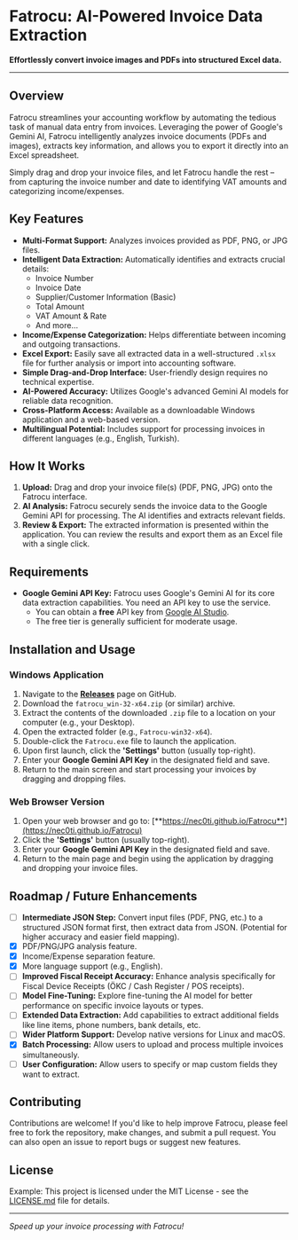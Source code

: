 # Fatrocu: AI-Powered Invoice Data Extraction

**Effortlessly convert invoice images and PDFs into structured Excel data.**

---

## Overview

Fatrocu streamlines your accounting workflow by automating the tedious task of manual data entry from invoices. Leveraging the power of Google's Gemini AI, Fatrocu intelligently analyzes invoice documents (PDFs and images), extracts key information, and allows you to export it directly into an Excel spreadsheet.

Simply drag and drop your invoice files, and let Fatrocu handle the rest – from capturing the invoice number and date to identifying VAT amounts and categorizing income/expenses.

## Key Features

*   **Multi-Format Support:** Analyzes invoices provided as PDF, PNG, or JPG files.
*   **Intelligent Data Extraction:** Automatically identifies and extracts crucial details:
    *   Invoice Number
    *   Invoice Date
    *   Supplier/Customer Information (Basic)
    *   Total Amount
    *   VAT Amount & Rate
    *   And more...
*   **Income/Expense Categorization:** Helps differentiate between incoming and outgoing transactions.
*   **Excel Export:** Easily save all extracted data in a well-structured `.xlsx` file for further analysis or import into accounting software.
*   **Simple Drag-and-Drop Interface:** User-friendly design requires no technical expertise.
*   **AI-Powered Accuracy:** Utilizes Google's advanced Gemini AI models for reliable data recognition.
*   **Cross-Platform Access:** Available as a downloadable Windows application and a web-based version.
*   **Multilingual Potential:** Includes support for processing invoices in different languages (e.g., English, Turkish).

## How It Works

1.  **Upload:** Drag and drop your invoice file(s) (PDF, PNG, JPG) onto the Fatrocu interface.
2.  **AI Analysis:** Fatrocu securely sends the invoice data to the Google Gemini API for processing. The AI identifies and extracts relevant fields.
3.  **Review & Export:** The extracted information is presented within the application. You can review the results and export them as an Excel file with a single click.

## Requirements

*   **Google Gemini API Key:** Fatrocu uses Google's Gemini AI for its core data extraction capabilities. You need an API key to use the service.
    *   You can obtain a **free** API key from [Google AI Studio](https://aistudio.google.com/app/apikey).
    *   The free tier is generally sufficient for moderate usage.

## Installation and Usage

### Windows Application

1.  Navigate to the [**Releases**](https://github.com/Nec0ti/Fatrocu/releases) page on GitHub.
2.  Download the `fatrocu_win-32-x64.zip` (or similar) archive.
3.  Extract the contents of the downloaded `.zip` file to a location on your computer (e.g., your Desktop).
4.  Open the extracted folder (e.g., `Fatrocu-win32-x64`).
5.  Double-click the `Fatrocu.exe` file to launch the application.
6.  Upon first launch, click the **'Settings'** button (usually top-right).
7.  Enter your **Google Gemini API Key** in the designated field and save.
8.  Return to the main screen and start processing your invoices by dragging and dropping files.

### Web Browser Version

1.  Open your web browser and go to: [**https://nec0ti.github.io/Fatrocu**](https://nec0ti.github.io/Fatrocu)
2.  Click the **'Settings'** button (usually top-right).
3.  Enter your **Google Gemini API Key** in the designated field and save.
4.  Return to the main page and begin using the application by dragging and dropping your invoice files.

## Roadmap / Future Enhancements

*   [ ] **Intermediate JSON Step:** Convert input files (PDF, PNG, etc.) to a structured JSON format first, then extract data from JSON. (Potential for higher accuracy and easier field mapping).
*   [x] PDF/PNG/JPG analysis feature.
*   [x] Income/Expense separation feature.
*   [x] More language support (e.g., English).
*   [ ] **Improved Fiscal Receipt Accuracy:** Enhance analysis specifically for Fiscal Device Receipts (ÖKC / Cash Register / POS receipts).
*   [ ] **Model Fine-Tuning:** Explore fine-tuning the AI model for better performance on specific invoice layouts or types.
*   [ ] **Extended Data Extraction:** Add capabilities to extract additional fields like line items, phone numbers, bank details, etc.
*   [ ] **Wider Platform Support:** Develop native versions for Linux and macOS.
*   [x] **Batch Processing:** Allow users to upload and process multiple invoices simultaneously.
*   [ ] **User Configuration:** Allow users to specify or map custom fields they want to extract.

## Contributing

Contributions are welcome! If you'd like to help improve Fatrocu, please feel free to fork the repository, make changes, and submit a pull request. You can also open an issue to report bugs or suggest new features.

## License

Example: This project is licensed under the MIT License - see the [LICENSE.md](LICENSE.md) file for details.

---

*Speed up your invoice processing with Fatrocu!*
